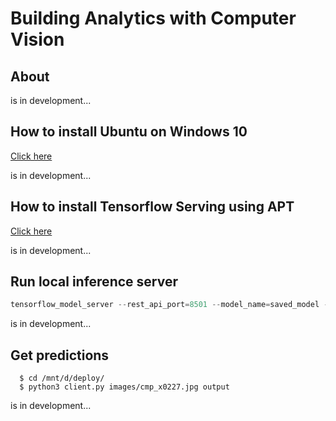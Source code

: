 # Building Analytics with Computer Vision

## About

is in development...

## How to install Ubuntu on Windows 10

[Click here](https://ubuntu.com/tutorials/install-ubuntu-on-wsl2-on-windows-10#1-overview)

is in development...


## How to install Tensorflow Serving using APT

[Click here](https://www.tensorflow.org/tfx/serving/setup#:~:text=GPU%20support.-,Installing%20using%20APT,model%2Dserver%2Duniversal%20if%20your%20processor%20does%20not%20support%20AVX%20instructions.,-Building%20from%20source)

is in development...


## Run local inference server

```python
tensorflow_model_server --rest_api_port=8501 --model_name=saved_model --model_base_path="/mnt/d/deploy/saved_model/"
```

is in development...



## Get predictions

```
  $ cd /mnt/d/deploy/
  $ python3 client.py images/cmp_x0227.jpg output
```

is in development...



